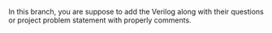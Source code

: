 In this branch, you are suppose to add the Verilog along with their questions or project problem statement with properly comments.
